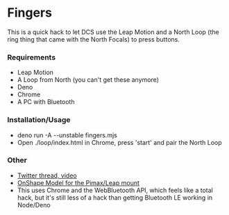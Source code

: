 # Fingers

This is a quick hack to let DCS use the Leap Motion and a North Loop (the
ring thing that came with the North Focals) to press buttons.

### Requirements

* Leap Motion
* A Loop from North (you can't get these anymore)
* Deno
* Chrome
* A PC with Bluetooth

### Installation/Usage

* deno run -A --unstable fingers.mjs
* Open ./loop/index.html in Chrome, press 'start' and pair the North Loop

### Other

* [Twitter thread, video](https://twitter.com/gmurphy/status/1341829602138681345)
* [OnShape Model for the Pimax/Leap mount](https://cad.onshape.com/documents/ae5a6cb30a9eb6d1e482df71/w/023af4907bc823d27392def4/e/ad8553e8c3b3b2fdd51e0683)
* This uses Chrome and the WebBluetooth API, which feels like a total hack, but
  it's still less of a hack than getting Bluetooth LE working in Node/Deno